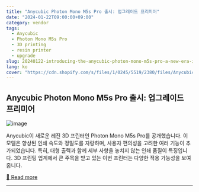 ```yaml
---
title: "Anycubic Photon Mono M5s Pro 출시: 업그레이드 프리미어"
date: "2024-01-22T09:00:00+09:00"
category: vendor
tags:
  - Anycubic
  - Photon Mono M5s Pro
  - 3D printing
  - resin printer
  - upgrade
slug: 20240122-introducing-the-anycubic-photon-mono-m5s-pro-a-new-era-in-3d-printing
lang: ko
cover: "https://cdn.shopify.com/s/files/1/0245/5519/2380/files/Anycubic_Photon_Mono_M5s_Pro_d535cbe9-0806-4009-8a92-834c7b09d693.jpg?v=1705885768"
---
```


## Anycubic Photon Mono M5s Pro 출시: 업그레이드 프리미어
![image](https://cdn.shopify.com/s/files/1/0245/5519/2380/files/Anycubic_Photon_Mono_M5s_Pro_d535cbe9-0806-4009-8a92-834c7b09d693.jpg?v=1705885768)

Anycubic이 새로운 레진 3D 프린터인 Photon Mono M5s Pro를 공개했습니다. 이 모델은 향상된 인쇄 속도와 정밀도를 자랑하며, 사용자 편의성을 고려한 여러 기능이 추가되었습니다. 특히, 대형 출력과 함께 세부 사항을 놓치지 않는 인쇄 품질이 특징입니다. 3D 프린팅 업계에서 큰 주목을 받고 있는 이번 프린터는 다양한 적용 가능성을 보여줍니다.

[🔗 Read more](https://store.anycubic.com/blogs/news/anycubic-photon-mono-m5s-pro-release)

---